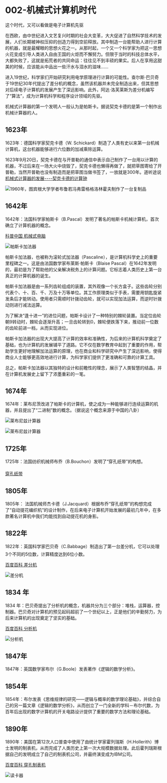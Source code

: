 # 002-机械式计算机时代

这个时代，又可以看做是电子计算机先驱

在西欧，由中世纪进入文艺复兴时期的社会大变革，大大促进了自然科学技术的发展，人们长期被神权压抑的创造力得到空前释放。其中制造一台能帮助人进行计算的机器，就是最耀眼的思想火花之一。从那时起，一个又一个科学家为把这一思想火花变成引导人类进入自由王国的火炬而不懈努力。但限于当时的科技总体水平，大都失败了，这就是拓荒者的共同命运：往往见不到丰硕的果实。后人在享用这甜美的时候，应该能从中品出一些汗水与泪水的滋味……

进入19世纪，科学家们开始研究利用电学原理进行计算的可能性。查尔斯·巴贝奇于19世纪30年代提出了差分机的概念，虽然该机器并未完全制造出来，但其思想对后续电子计算机的发展产生了深远影响。此外，阿达·洛芙莱斯为差分机编写了“算法”，成为计算机科学和程序设计领域的先驱。

机械式计算器的第一个发明人一般认为是帕斯卡。据说契克卡德的是第一个制作出机械计算器的人。

## 1623年

1623年：德国科学家契克卡德（W. Schickard）制造了人类有史以来第一台机械计算机，这台机器能够进行六位数的加减乘除运算。 

1623年9月20日，契克卡德在与开普勒的通信中表示自己制作了一台用以计算的机器，不过后来在一场大火中烧毁了，契克卡德也懒得再做了，就把草图寄给了开普勒，当然开普勒也没有制造而是把草图当做书签了，一放就是300年。道听途说[机械式计算器的发展----契克卡德的计算钟](https://zhuanlan.zhihu.com/p/675405158)

![1960年，图宾根大学学者布鲁若冯弗雷格格洛林霍夫制作了一台复制品](https://pic3.zhimg.com/80/v2-5d19dac579fb3df4022c6d782916e5ce_720w.webp)

## 1642年

1642年：法国科学家帕斯卡（B.Pascal）发明了著名的帕斯卡机械计算机，首次确立了计算机器的概念。 

[科普中国  机械式电脑](https://baike.baidu.com/item/机械式电脑/6070542?fr=ge_ala)

![帕斯卡加法器](https://bkimg.cdn.bcebos.com/pic/aa64034f78f0f736afc3209d8f06a419ebc4b745b556?x-bce-process=image/format,f_auto/watermark,image_d2F0ZXIvYmFpa2UyNzI,g_7,xp_5,yp_5,P_20/resize,m_lfit,limit_1,h_1080)

帕斯卡加法器，也被称为滚轮式加法器（Pascaline），是计算机科学史上的重要里程碑之一。这是由法国数学家布莱斯·帕斯卡（Blaise Pascal）在1642年发明的，最初是为了帮助他的父亲解决税务上的计算问题。它标志着人类历史上第一台真正的计算机器的诞生。

帕斯卡加法器是由一系列齿轮组成的装置，其外观像一个长方盒子。这些齿轮分别代表个、十、百、千、万及十万等单位。其工作原理类似于手表，需要用钥匙旋紧发条后才能转动。使用者只需顺时针拨动齿轮，就可以实现加法运算，而逆时针拨动则进行减法运算。

为了解决“逢十进一”的进位问题，帕斯卡设计了一种特别的棘轮装置。当定位齿轮朝9转动时，棘轮会逐渐升高；一旦齿轮转到0，棘轮便跌落下来，推动前一位数的齿轮前进一档，从而实现进位。

帕斯卡加法器的出现大大提高了计算的效率和准确性，为后来的计算机科学奠定了基础，也为计算机的发展铺平了道路。它不仅在数学教育中起到了重要的作用，帮助学生更好地理解加法运算的原理，也在商业和科学研究中产生了深远影响，使得商业人士能够更高效地进行计算，为科学家们提供了更准确和可靠的计算工具。

总之，帕斯卡加法器以其独特的设计和前瞻性的理念，展示了人类智慧的结晶，并在计算机发展史上留下了浓墨重彩的一笔。

## 1674年

1674年：莱布尼茨改进了帕斯卡的计算机，使之成为一种能够进行连续运算的机器，并且提出了“二进制”数的概念。（据说这个概念来源于中国的八卦）

![莱布尼兹计算器](https://bkimg.cdn.bcebos.com/pic/fcbbb15121861ee48d543061?x-bce-process=image/format,f_auto/watermark,image_d2F0ZXIvYmFpa2UyNzI,g_7,xp_5,yp_5,P_20/resize,m_lfit,limit_1,h_1080)

![莱布尼兹计算器](https://image.sciencenet.cn/album/201602/02/1233291pmem1009sp0pxep.jpg)

## 1725年

1725年：法国纺织机械师布乔（B.Bouchon）发明了“穿孔纸带”的构想。

[穿孔纸带](https://baike.baidu.com/item/穿孔纸带/1234150?fr=ge_ala)

## 1805年

1805年： 法国机械师杰卡德（J.Jacquard）根据布乔“穿孔纸带”的构想完成了“自动提花编织机”的设计制作，在后来电子计算机开始发展的最初几年中，在多款著名计算机中我们均能找到自动提花机的身影。 

## 1822年

1822年：英国科学家巴贝奇（C.Babbage）制造出了第一台差分机，它可以处理3个不同的5位数，计算精度达到6位小数。

[百度百科 差分机](https://baike.baidu.com/item/差分机/9423361?fr=ge_ala)

![差分机](https://bkimg.cdn.bcebos.com/pic/207ea60e1c3157a737d1223a?x-bce-process=image/format,f_auto/watermark,image_d2F0ZXIvYmFpa2UyNzI,g_7,xp_5,yp_5,P_20/resize,m_lfit,limit_1,h_1080)

## 1834 年

1834 年：巴贝奇提出了分析机的概念，机器共分为三个部分：堆栈，运算器，控制器。巴贝奇对计算机的预见起码超前了一个世纪以上，正是他们的辛勤努力，为后来计算机的出现奠定了坚实的基础。 

[百度百科 分析机](https://baike.baidu.com/item/分析机?fromModule=lemma_search-box)

![分析机](https://bkimg.cdn.bcebos.com/pic/d000baa1cd11728b3b8cf9aac2fcc3cec2fd2c90?x-bce-process=image/format,f_auto/watermark,image_d2F0ZXIvYmFpa2UyNzI,g_7,xp_5,yp_5,P_20/resize,m_lfit,limit_1,h_1080)

## 1847年

1847年：英国数学家布尔（G.Boole）发表著作《逻辑的数学分析》。 

## 1854年

1854年：布尔发表《思维规律的研究——逻辑与概率的数学理论基础》，并综合自己的另一篇文章《逻辑的数学分析》，从而创立了一门全新的学科－布尔代数，为百年后出现的数字计算机的开关电路设计提供了重要的数学方法和理论基础。 

## 1890年

1890年：美国在第12次人口普查中使用了由统计学家霍列瑞斯（H.Hollerith）博士发明的制表机，从而完成了人类历史上第一次大规模数据处理。此后霍列瑞斯根据自己的发明成立了自己的制表机公司，并最终演变成为IBM公司。 

[百度百科 穿孔制表机](https://baike.baidu.com/item/穿孔制表机/10736363?fromModule=search-result_lemma-recommend)

![读卡器](https://bkimg.cdn.bcebos.com/pic/8435e5dde71190ef04d6bf56ce1b9d16fdfa600d?x-bce-process=image/format,f_auto/resize,m_lfit,limit_1,h_814)